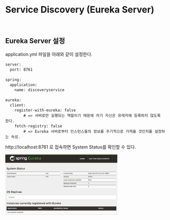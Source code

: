 <br/>

# Service Discovery (Eureka Server) 
<br/>

## Eureka Server 설정 
application.yml 파일을 아래와 같이 설정한다. <br/>
~~~
server:
  port: 8761

spring:
  application:
    name: discoveryservice

eureka:
  client:
    register-with-eureka: false 
        # => 서버로만 실행되는 역할이기 때문에 자기 자신은 유레카에 등록하지 않도록 한다. 
    fetch-registry: false
        # => Eureka 서버로부터 인스턴스들의 정보를 주기적으로 가져올 것인지를 설정하는 속성. 
~~~

http://localhost:8761 로 접속하면 System Status를 확인할 수 있다. <br/>

<img src="./images/eureka_dashboard.png" width="70%" /><br/>

<br/><br/><br/><br/>

